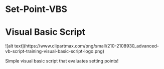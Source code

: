 # Set-Point-VBS
<h1>Visual Basic Script</h1> ![alt text](https://www.clipartmax.com/png/small/210-2108930_advanced-vb-script-training-visual-basic-script-logo.png)
<p> Simple visual basic script that evaluates setting points!</p>
